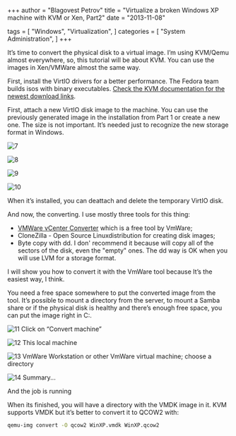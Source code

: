 +++
author = "Blagovest Petrov"
title = "Virtualize a broken Windows XP machine with KVM or Xen, Part2"
date = "2013-11-08"

tags = [
    "Windows",
    "Virtualization",
]
categories = [
    "System Administration",
]
+++

It’s time to convert the physical disk to a virtual image. I’m using KVM/Qemu almost everywhere, so, this tutorial will be about KVM. You can use the images in Xen/VMWare almost the same way.

First, install the VirtIO drivers for a better performance. The Fedora team builds isos with binary executables. [Check the KVM documentation for the newest download links](http://www.linux-kvm.org/page/WindowsGuestDrivers/Download_Drivers).

First, attach a new VirtIO disk image to the machine. You can use the previously generated image in the installation from Part 1 or create a new one. The size is not important. It’s needed just to recognize the new storage format in Windows.

![7](img/7.png)


![8](img/8.png)


![9](img/9.png)


![10](img/10.png)

When it’s installed, you can deattach and delete the temporary VirtIO disk.

And now, the converting. I use mostly three tools for this thing:
 * [VMWare vCenter Converter](http://www.vmware.com/products/converter/) which is a free tool by VmWare;
 * CloneZilla - Open Source Linuxdistribution for creating disk images;
 * Byte copy with dd. I don' recommend it because will copy all of the sectors of the disk, even the "empty" ones. The dd way is OK when you will use LVM for a storage format.

I will show you how to convert it with the VmWare tool because It’s the easiest way, I think.

You need a free space somewhere to put the converted image from the tool. It’s possible to mount a directory from the server, to mount a Samba share or if the physical disk is healthy and there’s enough free space, you can put the image right in C:.


![11](img/11.png)
Click on “Convert machine”


![12](img/12.png)
This local machine


![13](img/13.png)
VmWare Workstation or other VmWare virtual machine; choose a directory


![14](img/14.png)
Summary...

And the job is running

When its finished, you will have a directory with the VMDK image in it. KVM supports VMDK but it’s better to convert it to QCOW2 with:

```bash
qemu-img convert -O qcow2 WinXP.vmdk WinXP.qcow2
```